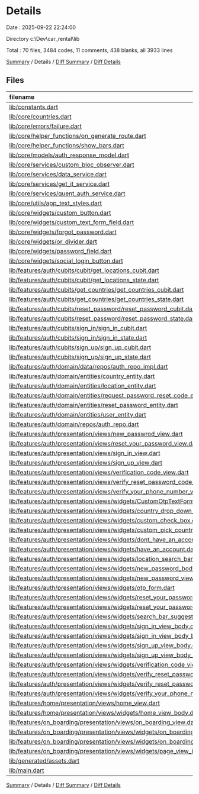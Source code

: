 # Details

Date : 2025-09-22 22:24:00

Directory c:\\Dev\\car_rental\\lib

Total : 70 files,  3484 codes, 11 comments, 438 blanks, all 3933 lines

[Summary](results.md) / Details / [Diff Summary](diff.md) / [Diff Details](diff-details.md)

## Files
| filename | language | code | comment | blank | total |
| :--- | :--- | ---: | ---: | ---: | ---: |
| [lib/constants.dart](/lib/constants.dart) | Dart | 1 | 0 | 1 | 2 |
| [lib/core/countries.dart](/lib/core/countries.dart) | Dart | 247 | 0 | 1 | 248 |
| [lib/core/errors/failure.dart](/lib/core/errors/failure.dart) | Dart | 42 | 0 | 7 | 49 |
| [lib/core/helper\_functions/on\_generate\_route.dart](/lib/core/helper_functions/on_generate_route.dart) | Dart | 50 | 0 | 5 | 55 |
| [lib/core/helper\_functions/show\_bars.dart](/lib/core/helper_functions/show_bars.dart) | Dart | 10 | 0 | 2 | 12 |
| [lib/core/models/auth\_response\_model.dart](/lib/core/models/auth_response_model.dart) | Dart | 129 | 0 | 22 | 151 |
| [lib/core/services/custom\_bloc\_observer.dart](/lib/core/services/custom_bloc_observer.dart) | Dart | 19 | 0 | 4 | 23 |
| [lib/core/services/data\_service.dart](/lib/core/services/data_service.dart) | Dart | 0 | 0 | 2 | 2 |
| [lib/core/services/get\_it\_service.dart](/lib/core/services/get_it_service.dart) | Dart | 11 | 0 | 3 | 14 |
| [lib/core/services/quent\_auth\_service.dart](/lib/core/services/quent_auth_service.dart) | Dart | 135 | 1 | 23 | 159 |
| [lib/core/utils/app\_text\_styles.dart](/lib/core/utils/app_text_styles.dart) | Dart | 23 | 0 | 2 | 25 |
| [lib/core/widgets/custom\_button.dart](/lib/core/widgets/custom_button.dart) | Dart | 39 | 0 | 5 | 44 |
| [lib/core/widgets/custom\_text\_form\_field.dart](/lib/core/widgets/custom_text_form_field.dart) | Dart | 50 | 0 | 6 | 56 |
| [lib/core/widgets/forgot\_password.dart](/lib/core/widgets/forgot_password.dart) | Dart | 47 | 0 | 7 | 54 |
| [lib/core/widgets/or\_divider.dart](/lib/core/widgets/or_divider.dart) | Dart | 21 | 0 | 4 | 25 |
| [lib/core/widgets/password\_field.dart](/lib/core/widgets/password_field.dart) | Dart | 38 | 1 | 6 | 45 |
| [lib/core/widgets/social\_login\_button.dart](/lib/core/widgets/social_login_button.dart) | Dart | 50 | 0 | 5 | 55 |
| [lib/features/auth/cubits/cubit/get\_locations\_cubit.dart](/lib/features/auth/cubits/cubit/get_locations_cubit.dart) | Dart | 21 | 0 | 6 | 27 |
| [lib/features/auth/cubits/cubit/get\_locations\_state.dart](/lib/features/auth/cubits/cubit/get_locations_state.dart) | Dart | 13 | 0 | 8 | 21 |
| [lib/features/auth/cubits/get\_countries/get\_countries\_cubit.dart](/lib/features/auth/cubits/get_countries/get_countries_cubit.dart) | Dart | 22 | 0 | 7 | 29 |
| [lib/features/auth/cubits/get\_countries/get\_countries\_state.dart](/lib/features/auth/cubits/get_countries/get_countries_state.dart) | Dart | 13 | 0 | 8 | 21 |
| [lib/features/auth/cubits/reset\_password/reset\_password\_cubit.dart](/lib/features/auth/cubits/reset_password/reset_password_cubit.dart) | Dart | 53 | 0 | 10 | 63 |
| [lib/features/auth/cubits/reset\_password/reset\_password\_state.dart](/lib/features/auth/cubits/reset_password/reset_password_state.dart) | Dart | 18 | 0 | 11 | 29 |
| [lib/features/auth/cubits/sign\_in/sign\_in\_cubit.dart](/lib/features/auth/cubits/sign_in/sign_in_cubit.dart) | Dart | 21 | 0 | 7 | 28 |
| [lib/features/auth/cubits/sign\_in/sign\_in\_state.dart](/lib/features/auth/cubits/sign_in/sign_in_state.dart) | Dart | 13 | 0 | 8 | 21 |
| [lib/features/auth/cubits/sign\_up/sign\_up\_cubit.dart](/lib/features/auth/cubits/sign_up/sign_up_cubit.dart) | Dart | 37 | 0 | 7 | 44 |
| [lib/features/auth/cubits/sign\_up/sign\_up\_state.dart](/lib/features/auth/cubits/sign_up/sign_up_state.dart) | Dart | 13 | 0 | 8 | 21 |
| [lib/features/auth/domain/data/repos/auth\_repo\_impl.dart](/lib/features/auth/domain/data/repos/auth_repo_impl.dart) | Dart | 102 | 0 | 15 | 117 |
| [lib/features/auth/domain/entities/country\_entity.dart](/lib/features/auth/domain/entities/country_entity.dart) | Dart | 17 | 0 | 3 | 20 |
| [lib/features/auth/domain/entities/location\_entity.dart](/lib/features/auth/domain/entities/location_entity.dart) | Dart | 20 | 0 | 3 | 23 |
| [lib/features/auth/domain/entities/request\_password\_reset\_code\_entity.dart](/lib/features/auth/domain/entities/request_password_reset_code_entity.dart) | Dart | 15 | 0 | 3 | 18 |
| [lib/features/auth/domain/entities/reset\_password\_entity.dart](/lib/features/auth/domain/entities/reset_password_entity.dart) | Dart | 7 | 0 | 3 | 10 |
| [lib/features/auth/domain/entities/user\_entity.dart](/lib/features/auth/domain/entities/user_entity.dart) | Dart | 7 | 0 | 3 | 10 |
| [lib/features/auth/domain/repos/auth\_repo.dart](/lib/features/auth/domain/repos/auth_repo.dart) | Dart | 32 | 0 | 7 | 39 |
| [lib/features/auth/presentation/views/new\_passwrod\_view.dart](/lib/features/auth/presentation/views/new_passwrod_view.dart) | Dart | 10 | 0 | 2 | 12 |
| [lib/features/auth/presentation/views/reset\_your\_password\_view.dart](/lib/features/auth/presentation/views/reset_your_password_view.dart) | Dart | 21 | 0 | 4 | 25 |
| [lib/features/auth/presentation/views/sign\_in\_view.dart](/lib/features/auth/presentation/views/sign_in_view.dart) | Dart | 19 | 0 | 5 | 24 |
| [lib/features/auth/presentation/views/sign\_up\_view.dart](/lib/features/auth/presentation/views/sign_up_view.dart) | Dart | 25 | 0 | 5 | 30 |
| [lib/features/auth/presentation/views/verification\_code\_view.dart](/lib/features/auth/presentation/views/verification_code_view.dart) | Dart | 10 | 0 | 4 | 14 |
| [lib/features/auth/presentation/views/verify\_reset\_password\_code\_view.dart](/lib/features/auth/presentation/views/verify_reset_password_code_view.dart) | Dart | 12 | 0 | 2 | 14 |
| [lib/features/auth/presentation/views/verify\_your\_phone\_number\_view.dart](/lib/features/auth/presentation/views/verify_your_phone_number_view.dart) | Dart | 12 | 0 | 4 | 16 |
| [lib/features/auth/presentation/views/widgets/CustomOtpTextFormField.dart](/lib/features/auth/presentation/views/widgets/CustomOtpTextFormField.dart) | Dart | 55 | 0 | 5 | 60 |
| [lib/features/auth/presentation/views/widgets/country\_drop\_down\_page.dart](/lib/features/auth/presentation/views/widgets/country_drop_down_page.dart) | Dart | 122 | 0 | 15 | 137 |
| [lib/features/auth/presentation/views/widgets/custom\_check\_box.dart](/lib/features/auth/presentation/views/widgets/custom_check_box.dart) | Dart | 41 | 0 | 5 | 46 |
| [lib/features/auth/presentation/views/widgets/custom\_pick\_country.dart](/lib/features/auth/presentation/views/widgets/custom_pick_country.dart) | Dart | 68 | 0 | 9 | 77 |
| [lib/features/auth/presentation/views/widgets/dont\_have\_an\_account.dart](/lib/features/auth/presentation/views/widgets/dont_have_an_account.dart) | Dart | 43 | 0 | 5 | 48 |
| [lib/features/auth/presentation/views/widgets/have\_an\_account.dart](/lib/features/auth/presentation/views/widgets/have_an_account.dart) | Dart | 42 | 0 | 5 | 47 |
| [lib/features/auth/presentation/views/widgets/location\_search\_bar\_suggetions.dart](/lib/features/auth/presentation/views/widgets/location_search_bar_suggetions.dart) | Dart | 144 | 1 | 14 | 159 |
| [lib/features/auth/presentation/views/widgets/new\_password\_body\_bloc\_consumer.dart](/lib/features/auth/presentation/views/widgets/new_password_body_bloc_consumer.dart) | Dart | 29 | 0 | 4 | 33 |
| [lib/features/auth/presentation/views/widgets/new\_password\_view\_body.dart](/lib/features/auth/presentation/views/widgets/new_password_view_body.dart) | Dart | 106 | 0 | 7 | 113 |
| [lib/features/auth/presentation/views/widgets/otp\_form.dart](/lib/features/auth/presentation/views/widgets/otp_form.dart) | Dart | 49 | 0 | 7 | 56 |
| [lib/features/auth/presentation/views/widgets/reset\_your\_password\_bloc\_view\_body\_bloc\_consumer.dart](/lib/features/auth/presentation/views/widgets/reset_your_password_bloc_view_body_bloc_consumer.dart) | Dart | 50 | 0 | 4 | 54 |
| [lib/features/auth/presentation/views/widgets/reset\_your\_password\_view\_body.dart](/lib/features/auth/presentation/views/widgets/reset_your_password_view_body.dart) | Dart | 135 | 0 | 9 | 144 |
| [lib/features/auth/presentation/views/widgets/search\_bar\_suggestions.dart](/lib/features/auth/presentation/views/widgets/search_bar_suggestions.dart) | Dart | 149 | 1 | 15 | 165 |
| [lib/features/auth/presentation/views/widgets/sign\_in\_view\_body.dart](/lib/features/auth/presentation/views/widgets/sign_in_view_body.dart) | Dart | 109 | 0 | 7 | 116 |
| [lib/features/auth/presentation/views/widgets/sign\_in\_view\_body\_bloc\_consumer.dart](/lib/features/auth/presentation/views/widgets/sign_in_view_body_bloc_consumer.dart) | Dart | 28 | 0 | 4 | 32 |
| [lib/features/auth/presentation/views/widgets/sign\_up\_view\_body.dart](/lib/features/auth/presentation/views/widgets/sign_up_view_body.dart) | Dart | 144 | 3 | 8 | 155 |
| [lib/features/auth/presentation/views/widgets/sign\_up\_view\_body\_bloc\_consumer.dart](/lib/features/auth/presentation/views/widgets/sign_up_view_body_bloc_consumer.dart) | Dart | 32 | 0 | 5 | 37 |
| [lib/features/auth/presentation/views/widgets/verification\_code\_view\_body.dart](/lib/features/auth/presentation/views/widgets/verification_code_view_body.dart) | Dart | 52 | 0 | 3 | 55 |
| [lib/features/auth/presentation/views/widgets/verify\_reset\_password\_code\_view\_body.dart](/lib/features/auth/presentation/views/widgets/verify_reset_password_code_view_body.dart) | Dart | 106 | 0 | 6 | 112 |
| [lib/features/auth/presentation/views/widgets/verify\_reset\_password\_code\_view\_body\_bloc\_consumer.dart](/lib/features/auth/presentation/views/widgets/verify_reset_password_code_view_body_bloc_consumer.dart) | Dart | 16 | 0 | 3 | 19 |
| [lib/features/auth/presentation/views/widgets/verify\_your\_phone\_number\_view\_body.dart](/lib/features/auth/presentation/views/widgets/verify_your_phone_number_view_body.dart) | Dart | 70 | 0 | 7 | 77 |
| [lib/features/home/presentation/views/home\_view.dart](/lib/features/home/presentation/views/home_view.dart) | Dart | 10 | 0 | 4 | 14 |
| [lib/features/home/presentation/views/widgets/home\_view\_body.dart](/lib/features/home/presentation/views/widgets/home_view_body.dart) | Dart | 46 | 2 | 5 | 53 |
| [lib/features/on\_boarding/presentation/views/on\_boarding\_view.dart](/lib/features/on_boarding/presentation/views/on_boarding_view.dart) | Dart | 10 | 0 | 4 | 14 |
| [lib/features/on\_boarding/presentation/views/widgets/on\_boarding\_page\_view.dart](/lib/features/on_boarding/presentation/views/widgets/on_boarding_page_view.dart) | Dart | 30 | 0 | 5 | 35 |
| [lib/features/on\_boarding/presentation/views/widgets/on\_boarding\_view\_body.dart](/lib/features/on_boarding/presentation/views/widgets/on_boarding_view_body.dart) | Dart | 88 | 0 | 10 | 98 |
| [lib/features/on\_boarding/presentation/views/widgets/page\_view\_item.dart](/lib/features/on_boarding/presentation/views/widgets/page_view_item.dart) | Dart | 87 | 0 | 9 | 96 |
| [lib/generated/assets.dart](/lib/generated/assets.dart) | Dart | 153 | 1 | 2 | 156 |
| [lib/main.dart](/lib/main.dart) | Dart | 25 | 1 | 4 | 30 |

[Summary](results.md) / Details / [Diff Summary](diff.md) / [Diff Details](diff-details.md)